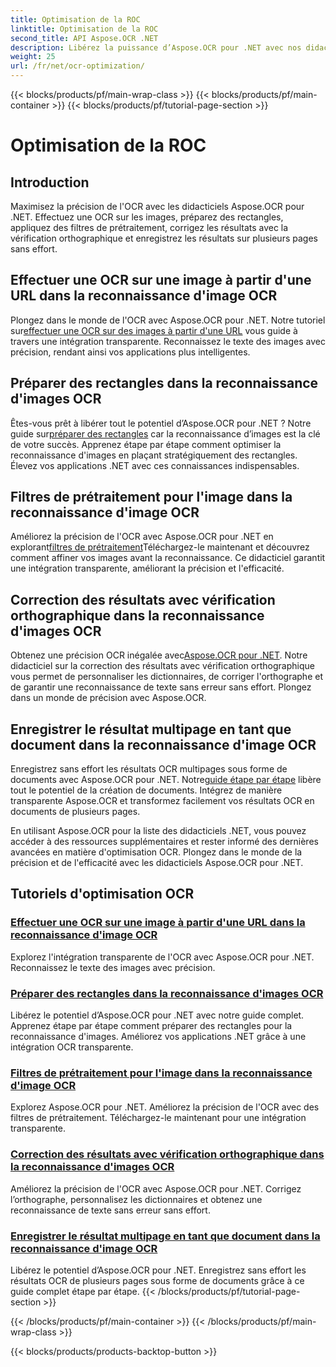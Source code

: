 ```yaml
---
title: Optimisation de la ROC
linktitle: Optimisation de la ROC
second_title: API Aspose.OCR .NET
description: Libérez la puissance d’Aspose.OCR pour .NET avec nos didacticiels complets. Que vous soyez un développeur chevronné ou un débutant, ces guides amélioreront votre jeu OCR.
weight: 25
url: /fr/net/ocr-optimization/
---
```


{{< blocks/products/pf/main-wrap-class >}}
{{< blocks/products/pf/main-container >}}
{{< blocks/products/pf/tutorial-page-section >}}

# Optimisation de la ROC

## Introduction

Maximisez la précision de l'OCR avec les didacticiels Aspose.OCR pour .NET. Effectuez une OCR sur les images, préparez des rectangles, appliquez des filtres de prétraitement, corrigez les résultats avec la vérification orthographique et enregistrez les résultats sur plusieurs pages sans effort.


## Effectuer une OCR sur une image à partir d'une URL dans la reconnaissance d'image OCR

 Plongez dans le monde de l'OCR avec Aspose.OCR pour .NET. Notre tutoriel sur[effectuer une OCR sur des images à partir d'une URL](./perform-ocr-on-image-from-url/) vous guide à travers une intégration transparente. Reconnaissez le texte des images avec précision, rendant ainsi vos applications plus intelligentes.

## Préparer des rectangles dans la reconnaissance d'images OCR

 Êtes-vous prêt à libérer tout le potentiel d’Aspose.OCR pour .NET ? Notre guide sur[préparer des rectangles](./prepare-rectangles/) car la reconnaissance d’images est la clé de votre succès. Apprenez étape par étape comment optimiser la reconnaissance d'images en plaçant stratégiquement des rectangles. Élevez vos applications .NET avec ces connaissances indispensables.

## Filtres de prétraitement pour l'image dans la reconnaissance d'image OCR

 Améliorez la précision de l'OCR avec Aspose.OCR pour .NET en explorant[filtres de prétraitement](./preprocessing-filters-for-image/)Téléchargez-le maintenant et découvrez comment affiner vos images avant la reconnaissance. Ce didacticiel garantit une intégration transparente, améliorant la précision et l'efficacité.

## Correction des résultats avec vérification orthographique dans la reconnaissance d'images OCR

 Obtenez une précision OCR inégalée avec[Aspose.OCR pour .NET](./result-correction-with-spell-checking/). Notre didacticiel sur la correction des résultats avec vérification orthographique vous permet de personnaliser les dictionnaires, de corriger l'orthographe et de garantir une reconnaissance de texte sans erreur sans effort. Plongez dans un monde de précision avec Aspose.OCR.

## Enregistrer le résultat multipage en tant que document dans la reconnaissance d'image OCR

 Enregistrez sans effort les résultats OCR multipages sous forme de documents avec Aspose.OCR pour .NET. Notre[guide étape par étape](./save-multipage-result-as-document/) libère tout le potentiel de la création de documents. Intégrez de manière transparente Aspose.OCR et transformez facilement vos résultats OCR en documents de plusieurs pages.

En utilisant Aspose.OCR pour la liste des didacticiels .NET, vous pouvez accéder à des ressources supplémentaires et rester informé des dernières avancées en matière d'optimisation OCR. Plongez dans le monde de la précision et de l'efficacité avec les didacticiels Aspose.OCR pour .NET.
## Tutoriels d'optimisation OCR
### [Effectuer une OCR sur une image à partir d'une URL dans la reconnaissance d'image OCR](./perform-ocr-on-image-from-url/)
Explorez l'intégration transparente de l'OCR avec Aspose.OCR pour .NET. Reconnaissez le texte des images avec précision.
### [Préparer des rectangles dans la reconnaissance d'images OCR](./prepare-rectangles/)
Libérez le potentiel d’Aspose.OCR pour .NET avec notre guide complet. Apprenez étape par étape comment préparer des rectangles pour la reconnaissance d'images. Améliorez vos applications .NET grâce à une intégration OCR transparente.
### [Filtres de prétraitement pour l'image dans la reconnaissance d'image OCR](./preprocessing-filters-for-image/)
Explorez Aspose.OCR pour .NET. Améliorez la précision de l'OCR avec des filtres de prétraitement. Téléchargez-le maintenant pour une intégration transparente.
### [Correction des résultats avec vérification orthographique dans la reconnaissance d'images OCR](./result-correction-with-spell-checking/)
Améliorez la précision de l'OCR avec Aspose.OCR pour .NET. Corrigez l’orthographe, personnalisez les dictionnaires et obtenez une reconnaissance de texte sans erreur sans effort.
### [Enregistrer le résultat multipage en tant que document dans la reconnaissance d'image OCR](./save-multipage-result-as-document/)
Libérez le potentiel d’Aspose.OCR pour .NET. Enregistrez sans effort les résultats OCR de plusieurs pages sous forme de documents grâce à ce guide complet étape par étape.
{{< /blocks/products/pf/tutorial-page-section >}}

{{< /blocks/products/pf/main-container >}}
{{< /blocks/products/pf/main-wrap-class >}}

{{< blocks/products/products-backtop-button >}}
